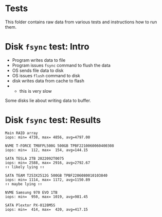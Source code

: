
# Tests

This folder contains raw data from various tests and instructions how to run them.

# Disk `fsync` test: Intro

- Program writes data to file
- Program issues `fsync` command to flush the data
- OS sends file data to disk
- OS issues `flush` command to disk
- disk writes data from cache to flash
- - this is very slow

Some disks lie about writing data to buffer.

# Disk `fsync` test: Results

```log
Main RAID array
iops: min= 4738, max= 4856, avg=4797.00

NVME T-FORCE TM8FPL500G 500GB TPBF2210060060400308
iops: min=  112, max=  154, avg=144.15

SATA TESLA 2TB 2022092T0075
iops: min= 2588, max= 2916, avg=2792.67
↑↑ likely lying ↑↑

SATA TEAM T253X2512G 500GB TPBF2206080010103840
iops: min= 1114, max= 1172, avg=1150.89
↑↑ maybe lying ↑↑

NVME Samsung 970 EVO 1TB
iops: min=  950, max= 1019, avg=981.45

SATA Plextor PX-0128M5S
iops: min=  414, max=  420, avg=417.15
```

